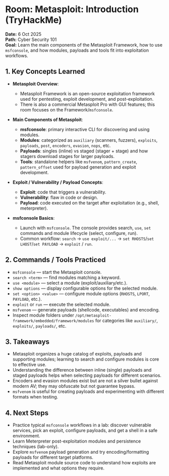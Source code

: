 # Room: Metasploit: Introduction (TryHackMe)

**Date:** 6 Oct 2025  
**Path:** Cyber Security 101  
**Goal:** Learn the main components of the Metasploit Framework, how to use `msfconsole`, and how modules, payloads and tools fit into exploitation workflows.  

## 1. Key Concepts Learned

* **Metasploit Overview**:

  * Metasploit Framework is an open-source exploitation framework used for pentesting, exploit development, and post-exploitation.  
  * There is also a commercial Metasploit Pro with GUI features; this room focuses on the Framework/`msfconsole`. 

* **Main Components of Metasploit**:

  * **msfconsole**: primary interactive CLI for discovering and using modules.  
  * **Modules**: categorized as `auxiliary` (scanners, fuzzers), `exploits`, `payloads`, `post`, `encoders`, `evasion`, `nops`, etc. 
  * **Payloads**: singles (inline) vs staged (stager + stage) and how stagers download stages for larger payloads. 
  * **Tools**: standalone helpers like `msfvenom`, `pattern_create`, `pattern_offset` used for payload generation and exploit development. 

* **Exploit / Vulnerability / Payload Concepts**:

  * **Exploit**: code that triggers a vulnerability.  
  * **Vulnerability**: flaw in code or design.  
  * **Payload**: code executed on the target after exploitation (e.g., shell, meterpreter). 

* **msfconsole Basics**:

  * Launch with `msfconsole`. The console provides search, `use`, `set` commands and module lifecycle (select, configure, run). 
  * Common workflow: `search` → `use exploit/...` → `set RHOSTS`/`set LHOST`/`set PAYLOAD` → `exploit` / `run`. 

## 2. Commands / Tools Practiced

* `msfconsole` — start the Metasploit console.  
* `search <term>` — find modules matching a keyword.  
* `use <module>` — select a module (exploit/auxiliary/etc.).  
* `show options` — display configurable options for the selected module.  
* `set <option> <value>` — configure module options (`RHOSTS`, `LPORT`, `PAYLOAD`, etc.).  
* `exploit` or `run` — execute the selected module.  
* `msfvenom` — generate payloads (shellcode, executables) and encoding.  
* Inspect module folders under `/opt/metasploit-framework/embedded/framework/modules` for categories like `auxiliary/`, `exploits/`, `payloads/`, etc. 

## 3. Takeaways

* Metasploit organizes a huge catalog of exploits, payloads and supporting modules; learning to search and configure modules is core to effective use.  
* Understanding the difference between inline (single) payloads and staged payloads helps when selecting payloads for different scenarios.  
* Encoders and evasion modules exist but are not a silver bullet against modern AV; they may obfuscate but not guarantee bypass.  
* `msfvenom` is useful for creating payloads and experimenting with different formats when testing. 

## 4. Next Steps

* Practice typical `msfconsole` workflows in a lab: discover vulnerable services, pick an exploit, configure payloads, and get a shell in a safe environment.  
* Learn Meterpreter post-exploitation modules and persistence techniques (lab-only).  
* Explore `msfvenom` payload generation and try encoding/formatting payloads for different target platforms.  
* Read Metasploit module source code to understand how exploits are implemented and what options they require.
